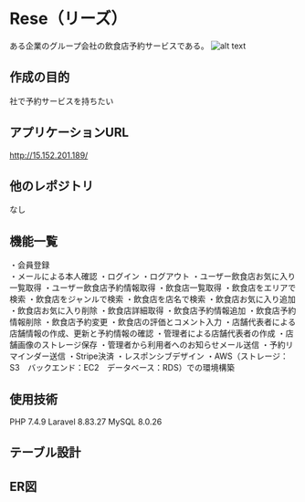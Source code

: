 # Rese（リーズ）
ある企業のグループ会社の飲食店予約サービスである。
![alt text](<トップ画面(614).png>)

## 作成の目的
社で予約サービスを持ちたい

## アプリケーションURL
http://15.152.201.189/

## 他のレポジトリ
なし

## 機能一覧
・会員登録<BR>
・メールによる本人確認
・ログイン
・ログアウト
・ユーザー飲食店お気に入り一覧取得
・ユーザー飲食店予約情報取得
・飲食店一覧取得
・飲食店をエリアで検索
・飲食店をジャンルで検索
・飲食店を店名で検索
・飲食店お気に入り追加
・飲食店お気に入り削除
・飲食店詳細取得
・飲食店予約情報追加
・飲食店予約情報削除
・飲食店予約変更
・飲食店の評価とコメント入力
・店舗代表者による店舗情報の作成、更新と予約情報の確認
・管理者による店舗代表者の作成
・店舗画像のストレージ保存
・管理者から利用者へのお知らせメール送信
・予約リマインダー送信
・Stripe決済
・レスポンシブデザイン
・AWS（ストレージ：S3　バックエンド：EC2　データベース：RDS）での環境構築

## 使用技術
PHP  7.4.9
Laravel  8.83.27
MySQL 8.0.26

## テーブル設計


## ER図




